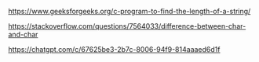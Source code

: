 https://www.geeksforgeeks.org/c-program-to-find-the-length-of-a-string/  
  
https://stackoverflow.com/questions/7564033/difference-between-char-and-char  
  
https://chatgpt.com/c/67625be3-2b7c-8006-94f9-814aaaed6d1f
